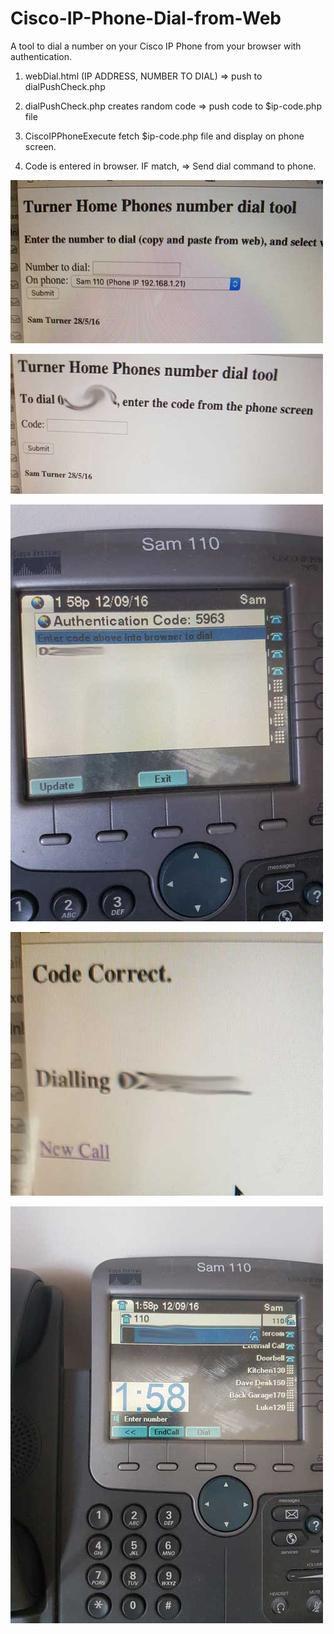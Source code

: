 # Cisco-IP-Phone-Dial-from-Web
A tool to dial a number on your Cisco IP Phone from your browser with authentication.

1. webDial.html (IP ADDRESS, NUMBER TO DIAL) => push to dialPushCheck.php

2. dialPushCheck.php creates random code => push code to $ip-code.php file

3. CiscoIPPhoneExecute fetch $ip-code.php file and display on phone screen.

4. Code is entered in browser. IF match, => Send dial command to phone.

![alt tag](Image1.jpg)

![alt tag](Image2.jpg)

![alt tag](Image3.jpg)

![alt tag](Image4.jpg)

![alt tag](Image5.jpg)
